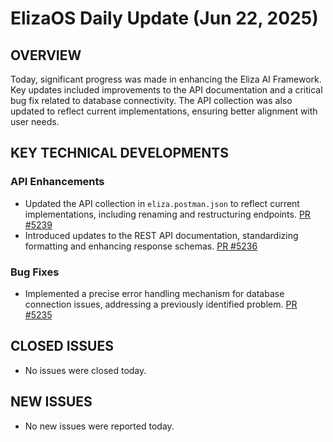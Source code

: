 # ElizaOS Daily Update (Jun 22, 2025)

## OVERVIEW 
Today, significant progress was made in enhancing the Eliza AI Framework. Key updates included improvements to the API documentation and a critical bug fix related to database connectivity. The API collection was also updated to reflect current implementations, ensuring better alignment with user needs.

## KEY TECHNICAL DEVELOPMENTS

### API Enhancements
- Updated the API collection in `eliza.postman.json` to reflect current implementations, including renaming and restructuring endpoints. [PR #5239](https://github.com/elizaOS/eliza/pull/5239)
- Introduced updates to the REST API documentation, standardizing formatting and enhancing response schemas. [PR #5236](https://github.com/elizaOS/eliza/pull/5236)

### Bug Fixes
- Implemented a precise error handling mechanism for database connection issues, addressing a previously identified problem. [PR #5235](https://github.com/elizaOS/eliza/pull/5235)

## CLOSED ISSUES
- No issues were closed today.

## NEW ISSUES
- No new issues were reported today.
